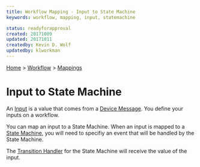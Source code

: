 ```yaml
---
title: Workflow Mapping - Input to State Machine
keywords: workflow, mapping, input, statemachine

status: readyforapproval
created: 20171009
updated: 20171011
createdby: Kevin D. Wolf
updatedby: klworkman
---
```

[Home](../../Index.md) > [Workflow](../Index.md) > [Mappings](Index.md)

# Input to State Machine

An [Input](../Input.md) is a value that comes from a [Device Message](../../Messaging/Index.md).  You define your inputs on a workflow.  

You can map an input to a State Machine.  When an input is mapped to a [State Machine](../StateMachines.md), you will need to specifiy an event that will be handled by the State Machine.  

The [Transition Handler](../../Scripting/StateTransition.md) for the State Machine will receive the value of the input.
